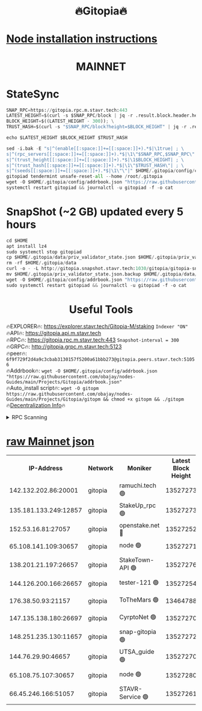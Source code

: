 <h1 align="center"> 🔥Gitopia🔥</h1>

[Node installation instructions](https://github.com/obajay/nodes-Guides/tree/main/Projects/Gitopia)
=

<h1 align="center"> MAINNET</h1>

# StateSync
```python
SNAP_RPC=https://gitopia.rpc.m.stavr.tech:443
LATEST_HEIGHT=$(curl -s $SNAP_RPC/block | jq -r .result.block.header.height); \
BLOCK_HEIGHT=$((LATEST_HEIGHT - 300)); \
TRUST_HASH=$(curl -s "$SNAP_RPC/block?height=$BLOCK_HEIGHT" | jq -r .result.block_id.hash)

echo $LATEST_HEIGHT $BLOCK_HEIGHT $TRUST_HASH

sed -i.bak -E "s|^(enable[[:space:]]+=[[:space:]]+).*$|\1true| ; \
s|^(rpc_servers[[:space:]]+=[[:space:]]+).*$|\1\"$SNAP_RPC,$SNAP_RPC\"| ; \
s|^(trust_height[[:space:]]+=[[:space:]]+).*$|\1$BLOCK_HEIGHT| ; \
s|^(trust_hash[[:space:]]+=[[:space:]]+).*$|\1\"$TRUST_HASH\"| ; \
s|^(seeds[[:space:]]+=[[:space:]]+).*$|\1\"\"|" $HOME/.gitopia/config/config.toml
gitopiad tendermint unsafe-reset-all --home /root/.gitopia
wget -O $HOME/.gitopia/config/addrbook.json "https://raw.githubusercontent.com/obajay/nodes-Guides/main/Projects/Gitopia/addrbook.json"
systemctl restart gitopiad && journalctl -u gitopiad -f -o cat
```
# SnapShot (~2 GB) updated every 5 hours
```python
cd $HOME
apt install lz4
sudo systemctl stop gitopiad
cp $HOME/.gitopia/data/priv_validator_state.json $HOME/.gitopia/priv_validator_state.json.backup
rm -rf $HOME/.gitopia/data
curl -o - -L http://gitopia.snapshot.stavr.tech:1030/gitopia/gitopia-snap.tar.lz4 | lz4 -c -d - | tar -x -C $HOME/.gitopia --strip-components 2
mv $HOME/.gitopia/priv_validator_state.json.backup $HOME/.gitopia/data/priv_validator_state.json
wget -O $HOME/.gitopia/config/addrbook.json "https://raw.githubusercontent.com/obajay/nodes-Guides/main/Projects/Gitopia/addrbook.json"
sudo systemctl restart gitopiad && journalctl -u gitopiad -f -o cat
```
 <h1 align="center"> Useful Tools</h1>

🔥EXPLORER🔥:      https://explorer.stavr.tech/Gitopia-M/staking  `Indexer "ON"` \
🔥API🔥: 			 		 https://gitopia.api.m.stavr.tech \
🔥RPC🔥:           https://gitopia.rpc.m.stavr.tech:443              `Snapshot-interval = 300` \
🔥GRPC🔥:          http://gitopia.grpc.m.stavr.tech:5123 \
🔥peer🔥:					 `6f9f729f2d4a9c3cbab3130157f5200a61bbb273@gitopia.peers.stavr.tech:51056` \
🔥Addrbook🔥:    ```wget -O $HOME/.gitopia/config/addrbook.json "https://raw.githubusercontent.com/obajay/nodes-Guides/main/Projects/Gitopia/addrbook.json"``` \
🔥Auto_install script🔥: ```wget -O gitopm https://raw.githubusercontent.com/obajay/nodes-Guides/main/Projects/Gitopia/gitopm && chmod +x gitopm && ./gitopm``` \
🔥[Decentralization Info](https://github.com/obajay/StateSync-snapshots/tree/main/Projects/Gitopia/Decentralization)🔥

<details>
<summary>RPC Scanning</summary>

<h2 align="center"> We scan nodes in real time every 4 hours. And we provide the final result of RPC endpoints.
We cannot influence the operation of these nodes in any way. </h2>


```python
If Voting Power is higher than 0 --> then the Node is a validator of the network and may be subject to attack and be a potential threat to the chain.
```
```python
We marked such validators with a red symbol
```

</details>

[raw Mainnet json](https://rpc-check.gitopm.stavr.tech/gitopm/rpc-gitopm-result.json)
=

<table><tr><th>IP-Address</th><th>Network</th><th>Moniker</th><th>Latest Block Height</th><th>Earliest Block Height</th><th>Catching Up</th><th>Tx Index</th><th>Voting Power</th><th>Scan Time</th></tr><tr><td>142.132.202.86:20001</td><td>gitopia</td><td>ramuchi.tech 🟢</td><td>13527273</td><td>6548337</td><td>False</td><td>on</td><td>0</td><td>2024-02-08T23:13:10.574256813UTC</td></tr><tr><td>135.181.133.249:12857</td><td>gitopia</td><td>StakeUp_rpc 🟢</td><td>13527273</td><td>8010001</td><td>False</td><td>on</td><td>0</td><td>2024-02-08T23:13:10.935165852UTC</td></tr><tr><td>152.53.16.81:27057</td><td>gitopia</td><td>openstake.net 🔴</td><td>13527252</td><td>10455001</td><td>False</td><td>off</td><td>38025</td><td>2024-02-08T23:12:30.673344646UTC</td></tr><tr><td>65.108.141.109:30657</td><td>gitopia</td><td>node 🟢</td><td>13527271</td><td>12299845</td><td>False</td><td>on</td><td>0</td><td>2024-02-08T23:13:07.954524744UTC</td></tr><tr><td>138.201.21.197:26657</td><td>gitopia</td><td>StakeTown-API 🟢</td><td>13527276</td><td>12733501</td><td>False</td><td>on</td><td>0</td><td>2024-02-08T23:13:15.371761097UTC</td></tr><tr><td>144.126.200.166:26657</td><td>gitopia</td><td>tester-121 🟢</td><td>13527254</td><td>12832814</td><td>False</td><td>off</td><td>0</td><td>2024-02-08T23:12:35.156369384UTC</td></tr><tr><td>176.38.50.93:21157</td><td>gitopia</td><td>ToTheMars 🟢</td><td>13464788</td><td>12883228</td><td>False</td><td>on</td><td>0</td><td>2024-02-08T23:12:35.562424048UTC</td></tr><tr><td>147.135.138.180:26697</td><td>gitopia</td><td>CyrptoNet 🟢</td><td>13527270</td><td>12883228</td><td>False</td><td>off</td><td>0</td><td>2024-02-08T23:13:03.432280392UTC</td></tr><tr><td>148.251.235.130:11657</td><td>gitopia</td><td>snap-gitopia 🟢</td><td>13527272</td><td>12908001</td><td>False</td><td>on</td><td>0</td><td>2024-02-08T23:13:08.284506433UTC</td></tr><tr><td>144.76.29.90:46657</td><td>gitopia</td><td>UTSA_guide 🟢</td><td>13527270</td><td>13035301</td><td>False</td><td>on</td><td>0</td><td>2024-02-08T23:13:03.159686298UTC</td></tr><tr><td>65.108.75.107:30657</td><td>gitopia</td><td>node 🟢</td><td>13527280</td><td>13189502</td><td>False</td><td>on</td><td>0</td><td>2024-02-08T23:13:21.879415759UTC</td></tr><tr><td>66.45.246.166:51057</td><td>gitopia</td><td>STAVR-Service 🟢</td><td>13527261</td><td>13516001</td><td>False</td><td>on</td><td>0</td><td>2024-02-08T23:12:50.598918460UTC</td></tr></table>
